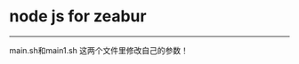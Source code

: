 # node js for zeabur
---------------------------------------------------
main.sh和main1.sh 这两个文件里修改自己的参数！
